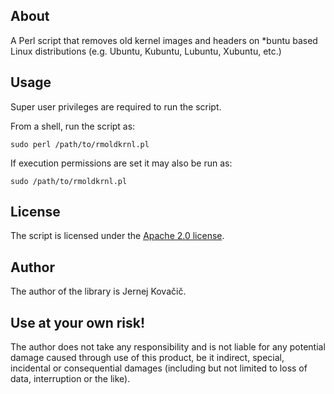 About
-----
A Perl script that removes old kernel images and headers on *buntu based Linux
distributions (e.g. Ubuntu, Kubuntu, Lubuntu, Xubuntu, etc.)

Usage
-----
Super user privileges are required to run the script.

From a shell, run the script as:

`sudo perl /path/to/rmoldkrnl.pl`

If execution permissions are set it may also be run as:

`sudo /path/to/rmoldkrnl.pl`

License
-------
The script is licensed under the
[Apache 2.0 license](http://www.apache.org/licenses/LICENSE-2.0).

Author
------
The author of the library is Jernej Kova&#x010d;i&#x010d;.

Use at your own risk!
---------------------
The author does not take any responsibility and is not liable for any potential
damage caused through use of this product, be it indirect, special, incidental or
consequential damages (including but not limited to loss of data, interruption
or the like).
